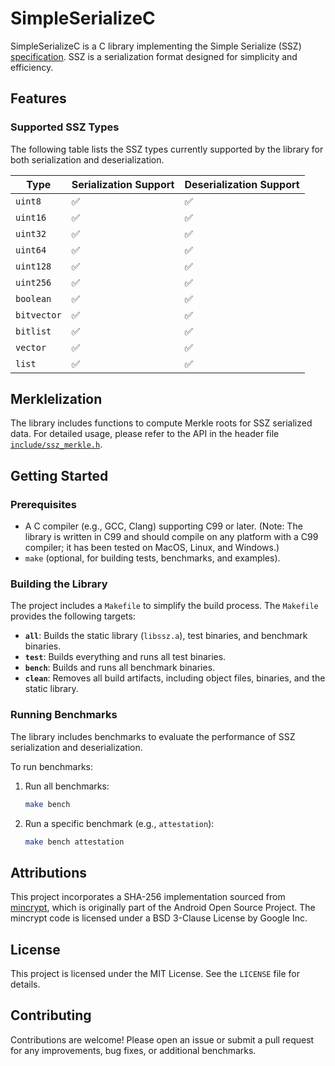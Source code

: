 # SimpleSerializeC

SimpleSerializeC is a C library implementing the Simple Serialize (SSZ) [specification](https://github.com/ethereum/consensus-specs/blob/dev/ssz/simple-serialize.md). SSZ is a serialization format designed for simplicity and efficiency.

## Features

### Supported SSZ Types

The following table lists the SSZ types currently supported by the library for both serialization and deserialization.

| Type        | Serialization Support | Deserialization Support |
|-------------|-----------------------|-------------------------|
| `uint8`     | ✅                    | ✅                      |
| `uint16`    | ✅                    | ✅                      |
| `uint32`    | ✅                    | ✅                      |
| `uint64`    | ✅                    | ✅                      |
| `uint128`   | ✅                    | ✅                      |
| `uint256`   | ✅                    | ✅                      |
| `boolean`   | ✅                    | ✅                      |
| `bitvector` | ✅                    | ✅                      |
| `bitlist`   | ✅                    | ✅                      |
| `vector`    | ✅                    | ✅                      |
| `list`      | ✅                    | ✅                      |

## Merklelization

The library includes functions to compute Merkle roots for SSZ serialized data. For detailed usage, please refer to the API in the header file [`include/ssz_merkle.h`](include/ssz_merkle.h).

## Getting Started

### Prerequisites
- A C compiler (e.g., GCC, Clang) supporting C99 or later. (Note: The library is written in C99 and should compile on any platform with a C99 compiler; it has been tested on MacOS, Linux, and Windows.)
- `make` (optional, for building tests, benchmarks, and examples).

### Building the Library
The project includes a `Makefile` to simplify the build process. The `Makefile` provides the following targets:

- **`all`**: Builds the static library (`libssz.a`), test binaries, and benchmark binaries.
- **`test`**: Builds everything and runs all test binaries.
- **`bench`**: Builds and runs all benchmark binaries.
- **`clean`**: Removes all build artifacts, including object files, binaries, and the static library.

### Running Benchmarks
The library includes benchmarks to evaluate the performance of SSZ serialization and deserialization.

To run benchmarks:
1. Run all benchmarks:
   ```bash
   make bench
   ```
2. Run a specific benchmark (e.g., `attestation`):
   ```bash
   make bench attestation
   ```

## Attributions

This project incorporates a SHA-256 implementation sourced from [mincrypt](https://android.googlesource.com/platform/system/core/+/669ecc2f5e80ff924fa20ce7445354a7c5bcfd98/libmincrypt), which is originally part of the Android Open Source Project. The mincrypt code is licensed under a BSD 3-Clause License by Google Inc. 

## License
This project is licensed under the MIT License. See the `LICENSE` file for details.

## Contributing
Contributions are welcome! Please open an issue or submit a pull request for any improvements, bug fixes, or additional benchmarks.
